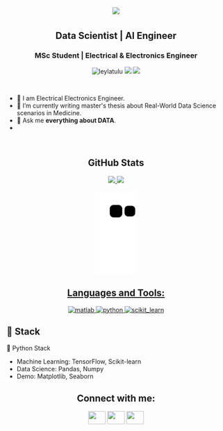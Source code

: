<h1 align="center">
  <a href="https://git.io/typing-svg">
    <img src="https://readme-typing-svg.herokuapp.com/?lines=▶▶▶+Hello!+👋+I'm+Leyla+Tülü&center=true&size=25">
  </a>
</h1>

<h2 align="center">Data Scientist | AI Engineer</h2>
<h3 align="center">MSc Student | Electrical & Electronics Engineer</h3>
<p align="center"> 
  <img src="https://komarev.com/ghpvc/?username=leylatulu&label=Profile%20views&color=8000bf&style=flat" alt="leylatulu"> 
  <img src="https://img.shields.io/twitter/follow/leylatulu?style=social"> 
  <img src="https://img.shields.io/github/followers/leylatulu?style=social">
</p>

<br>

- 🔌 I am Electrical Electronics Engineer.
- 🌱 I’m currently writing master's thesis about Real-World Data Science scenarios in Medicine.
- 💬 Ask me **everything about DATA**.
- 
<br>

<h2 align="center">GitHub Stats</h2>
<p align="center">
<a href="https://github.com/leylatulu">
<img height="160em" src="https://github-readme-stats.vercel.app/api?username=leylatulu&show_icons=true&theme=react&include_all_commits=true&count_private=true"/> 
<img height="160em" src="https://github-readme-stats.vercel.app/api/top-langs/?username=leylatulu&layout=compact&langs_count=16&theme=react"/>
 </div>
</p>
<div  align="center"> <img src="https://github.com/leylatulu/leylatulu/blob/output/github-contribution-grid-snake.svg" /></div>  
</p>

<h2 align="center">Languages and Tools:</h2>

<p align="center"> <a href="https://www.mathworks.com/" target="_blank"> <img src="https://upload.wikimedia.org/wikipedia/commons/thumb/2/21/Matlab_Logo.png/534px-Matlab_Logo.png" alt="matlab" width="40" height="40"/> </a> <a href="https://www.python.org" target="_blank"> <img src="https://upload.wikimedia.org/wikipedia/commons/thumb/c/c3/Python-logo-notext.svg/768px-Python-logo-notext.svg.png" alt="python" width="40" height="40"/> </a> <a href="https://scikit-learn.org/" target="_blank"> <img src="https://upload.wikimedia.org/wikipedia/commons/0/05/Scikit_learn_logo_small.svg" alt="scikit_learn" width="40" height="40"/> </a>

## 🔨 Stack 

🐍 Python Stack
- Machine Learning: TensorFlow, Scikit-learn
- Data Science: Pandas, Numpy
- Demo: Matplotlib, Seaborn


<h2 align="center">Connect with me:</h2>

<p align="center">
<a href="https://twitter.com/leylatulu" target="blank"><img align="center" src="https://raw.githubusercontent.com/rahuldkjain/github-profile-readme-generator/master/src/images/icons/Social/twitter.svg"  height="30" width="40" /></a>
<a href="https://www.linkedin.com/in/leylatulu/" target="blank"><img align="center" src="https://raw.githubusercontent.com/rahuldkjain/github-profile-readme-generator/master/src/images/icons/Social/linked-in-alt.svg"  height="30" width="40" /></a>
<a href="https://gmail.com/@leylatulu" target="blank"><img align="center" src="https://raw.githubusercontent.com/rahuldkjain/github-profile-readme-generator/master/src/images/icons/Social/medium.svg"  height="30" width="40" /></a>
</p>

